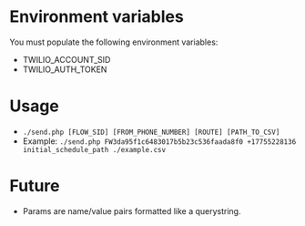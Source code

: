 # Environment variables
You must populate the following environment variables:
- TWILIO_ACCOUNT_SID
- TWILIO_AUTH_TOKEN

# Usage
- `./send.php [FLOW_SID] [FROM_PHONE_NUMBER] [ROUTE] [PATH_TO_CSV]`
- Example: `./send.php FW3da95f1c6483017b5b23c536faada8f0 +17755228136 initial_schedule_path ./example.csv`
 
# Future
- Params are name/value pairs formatted like a querystring.
